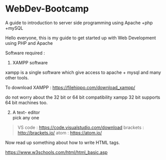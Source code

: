 # WebDev-Bootcamp
A guide to introduction to server side programming using Apache +php +mySQL


Hello everyone, this is my guide to get started up with Web Development using PHP and Apache

Software required :

1. XAMPP software 

 xampp is a single software which give access to apache + mysql and many other tools.
 
 To download XAMPP :   https://filehippo.com/download_xampp/  
 
 do not worry about the 32 bit or 64 bit compatibility xampp 32 bit supports 64 bit machines too.
 
2. A text- editor  
  pick any one 
  > VS code  :        https://code.visualstudio.com/download
  > brackets  :       http://brackets.io/
  > atom       :      https://atom.io/
  

Now read up something about how to write HTML tags.

https://www.w3schools.com/html/html_basic.asp



